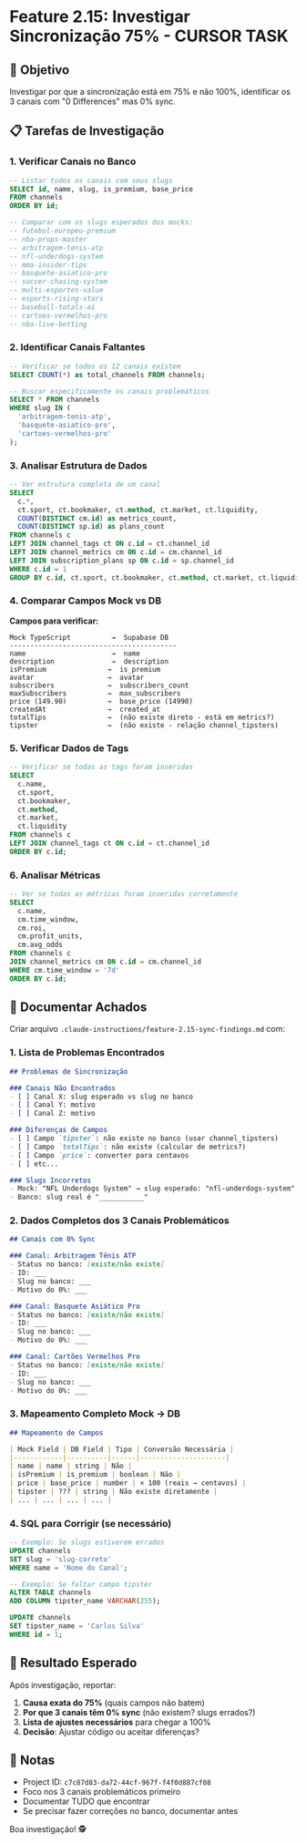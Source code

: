# Feature 2.15: Investigar Sincronização 75% - CURSOR TASK

## 🎯 Objetivo
Investigar por que a sincronização está em 75% e não 100%, identificar os 3 canais com "0 Differences" mas 0% sync.

## 📋 Tarefas de Investigação

### 1. Verificar Canais no Banco
```sql
-- Listar todos os canais com seus slugs
SELECT id, name, slug, is_premium, base_price 
FROM channels 
ORDER BY id;

-- Comparar com os slugs esperados dos mocks:
-- futebol-europeu-premium
-- nba-props-master
-- arbitragem-tenis-atp
-- nfl-underdogs-system
-- mma-insider-tips
-- basquete-asiatico-pro
-- soccer-chasing-system
-- multi-esportes-value
-- esports-rising-stars
-- baseball-totals-ai
-- cartoes-vermelhos-pro
-- nba-live-betting
```

### 2. Identificar Canais Faltantes
```sql
-- Verificar se todos os 12 canais existem
SELECT COUNT(*) as total_channels FROM channels;

-- Buscar especificamente os canais problemáticos
SELECT * FROM channels 
WHERE slug IN (
  'arbitragem-tenis-atp',
  'basquete-asiatico-pro', 
  'cartoes-vermelhos-pro'
);
```

### 3. Analisar Estrutura de Dados
```sql
-- Ver estrutura completa de um canal
SELECT 
  c.*,
  ct.sport, ct.bookmaker, ct.method, ct.market, ct.liquidity,
  COUNT(DISTINCT cm.id) as metrics_count,
  COUNT(DISTINCT sp.id) as plans_count
FROM channels c
LEFT JOIN channel_tags ct ON c.id = ct.channel_id
LEFT JOIN channel_metrics cm ON c.id = cm.channel_id
LEFT JOIN subscription_plans sp ON c.id = sp.channel_id
WHERE c.id = 1
GROUP BY c.id, ct.sport, ct.bookmaker, ct.method, ct.market, ct.liquidity;
```

### 4. Comparar Campos Mock vs DB

**Campos para verificar:**
```
Mock TypeScript          →  Supabase DB
-----------------------------------------
name                     →  name
description              →  description  
isPremium               →  is_premium
avatar                  →  avatar
subscribers             →  subscribers_count
maxSubscribers          →  max_subscribers
price (149.90)          →  base_price (14990)
createdAt               →  created_at
totalTips               →  (não existe direto - está em metrics?)
tipster                 →  (não existe - relação channel_tipsters)
```

### 5. Verificar Dados de Tags
```sql
-- Verificar se todas as tags foram inseridas
SELECT 
  c.name,
  ct.sport,
  ct.bookmaker,
  ct.method,
  ct.market,
  ct.liquidity
FROM channels c
LEFT JOIN channel_tags ct ON c.id = ct.channel_id
ORDER BY c.id;
```

### 6. Analisar Métricas
```sql
-- Ver se todas as métricas foram inseridas corretamente
SELECT 
  c.name,
  cm.time_window,
  cm.roi,
  cm.profit_units,
  cm.avg_odds
FROM channels c
JOIN channel_metrics cm ON c.id = cm.channel_id
WHERE cm.time_window = '7d'
ORDER BY c.id;
```

## 📝 Documentar Achados

Criar arquivo `.claude-instructions/feature-2.15-sync-findings.md` com:

### 1. Lista de Problemas Encontrados
```markdown
## Problemas de Sincronização

### Canais Não Encontrados
- [ ] Canal X: slug esperado vs slug no banco
- [ ] Canal Y: motivo
- [ ] Canal Z: motivo

### Diferenças de Campos
- [ ] Campo `tipster`: não existe no banco (usar channel_tipsters)
- [ ] Campo `totalTips`: não existe (calcular de metrics?)
- [ ] Campo `price`: converter para centavos
- [ ] etc...

### Slugs Incorretos
- Mock: "NFL Underdogs System" → slug esperado: "nfl-underdogs-system"
- Banco: slug real é "___________"
```

### 2. Dados Completos dos 3 Canais Problemáticos
```markdown
## Canais com 0% Sync

### Canal: Arbitragem Tênis ATP
- Status no banco: [existe/não existe]
- ID: ___
- Slug no banco: ___
- Motivo do 0%: ___

### Canal: Basquete Asiático Pro
- Status no banco: [existe/não existe]
- ID: ___
- Slug no banco: ___
- Motivo do 0%: ___

### Canal: Cartões Vermelhos Pro
- Status no banco: [existe/não existe]
- ID: ___
- Slug no banco: ___
- Motivo do 0%: ___
```

### 3. Mapeamento Completo Mock → DB
```markdown
## Mapeamento de Campos

| Mock Field | DB Field | Tipo | Conversão Necessária |
|------------|----------|------|---------------------|
| name | name | string | Não |
| isPremium | is_premium | boolean | Não |
| price | base_price | number | × 100 (reais → centavos) |
| tipster | ??? | string | Não existe diretamente |
| ... | ... | ... | ... |
```

### 4. SQL para Corrigir (se necessário)
```sql
-- Exemplo: Se slugs estiverem errados
UPDATE channels 
SET slug = 'slug-correto' 
WHERE name = 'Nome do Canal';

-- Exemplo: Se faltar campo tipster
ALTER TABLE channels 
ADD COLUMN tipster_name VARCHAR(255);

UPDATE channels 
SET tipster_name = 'Carlos Silva' 
WHERE id = 1;
```

## 🎯 Resultado Esperado

Após investigação, reportar:
1. **Causa exata do 75%** (quais campos não batem)
2. **Por que 3 canais têm 0% sync** (não existem? slugs errados?)
3. **Lista de ajustes necessários** para chegar a 100%
4. **Decisão**: Ajustar código ou aceitar diferenças?

## 📍 Notas

- Project ID: `c7c87d83-da72-44cf-967f-f4f0d887cf08`
- Foco nos 3 canais problemáticos primeiro
- Documentar TUDO que encontrar
- Se precisar fazer correções no banco, documentar antes

Boa investigação! 🕵️